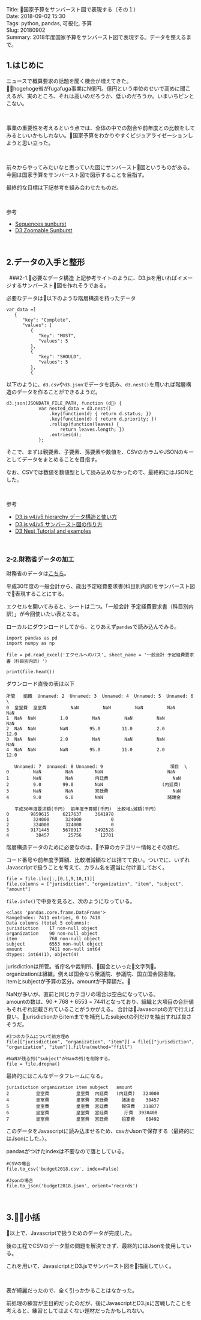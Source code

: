 Title: 国家予算をサンバースト図で表現する（その１）  
Date: 2018-09-02 15:30  
Tags: python, pandas, 可視化, 予算  
Slug: 20180902  
Summary: 2018年度国家予算をサンバースト図で表現する。データを整えるまで。

## 1.はじめに
ニュースで概算要求の話題を聞く機会が増えてきた。  
hogehoge省がfugafuga事業にN億円。億円という単位のせいで高めに聞こえるが、実のところ、それは高いのだろうか、低いのだろうか。いまいちピンとこない。

&nbsp;

事業の重要性を考えるという点では、全体の中での割合や前年度との比較をしてみるといいかもしれない。国家予算をわかりやすくビジュアライゼーションしようと思い立った。

&nbsp;

前々からやってみたいなと思っていた図にサンバースト図というものがある。今回は国家予算をサンバースト図で図示することを目指す。

最終的な目標は下記参考を組み合わせたものだ。

&nbsp;

参考
- [Sequences sunburst](https://bl.ocks.org/kerryrodden/7090426)
- [D3 Zoomable Sunburst](https://beta.observablehq.com/@mbostock/d3-zoomable-sunburst)

&nbsp;

## 2.データの入手と整形
&nbsp;
###2-1.必要なデータ構造
上記参考サイトのように、D3.jsを用いればイメージするサンバースト図を作れそうである。

必要なデータは以下のような階層構造を持ったデータ
```
var data =[
   {
      "key": "Complete",
      "values": [
         {
            "key": "MUST",
            "values": 5
         },
         {
            "key": "SHOULD",
            "values": 5
         },
         {
```

以下のように、`d3.csv`や`d3.json`でデータを読み、`d3.nest()`を用いれば階層構造のデータを作ることができるようだ。
```
d3.json(JSONDATA_FILE_PATH, function (d) {
            var nested_data = d3.nest()
                .key(function(d) { return d.status; })
                .key(function(d) { return d.priority; })
                .rollup(function(leaves) {
                    return leaves.length; })
                .entries(d);
            };
```

そこで、まずは親要素、子要素、孫要素や数値を、CSVのカラムやJSONのキーとしてデータをまとめることを目指す。

なお、CSVでは数値を数値型として読み込めなかったので、最終的にはJSONとした。

&nbsp;

参考
- [D3.js v4/v5 hierarchy データ構造と使い方](https://wizardace.com/d3-hierarchy/)
- [D3.js v4/v5 サンバースト図の作り方](https://wizardace.com/d3-sunburst-base/)
- [D3 Nest Tutorial and examples](http://bl.ocks.org/phoebebright/raw/3176159/)

&nbsp;

### 2-2.財務省データの加工
財務省のデータは[こちら](https://www.bb.mof.go.jp/hdocs/bxss010bh30.html)。

平成30年度の一般会計から、歳出予定経費要求書(科目別内訳)をサンバースト図で表現することにする。

エクセルを開いてみると、シートは二つ。「一般会計 予定経費要求書（科目別内訳）」が今回使いたい表となる。

ローカルにダウンロードしてから、とりあえず`pandas`で読み込んでみる。
```
import pandas as pd
import numpy as np

file = pd.read_excel('エクセルへのパス', sheet_name = '一般会計 予定経費要求書（科目別内訳）')

print(file.head())

```

ダウンロード直後の表は以下
```
所管   組織  Unnamed: 2  Unnamed: 3  Unnamed: 4  Unnamed: 5  Unnamed: 6  \
0  皇室費  皇室費         NaN         NaN         NaN         NaN         NaN   
1  NaN  NaN         1.0         NaN         NaN         NaN         NaN   
2  NaN  NaN         NaN        95.0        11.0         2.0        12.0   
3  NaN  NaN         2.0         NaN         NaN         NaN         NaN   
4  NaN  NaN         NaN        95.0        11.0         2.0        12.0   

   Unnamed: 7  Unnamed: 8 Unnamed: 9                         項目  \
0         NaN         NaN        NaN                        NaN   
1         NaN         NaN        内廷費                        NaN   
2         9.0        99.0        NaN                      (内廷費)   
3         NaN         NaN        宮廷費                        NaN   
4         9.0         6.0        NaN                        諸謝金   

   平成30年度要求額(千円)  前年度予算額(千円)  比較増△減額(千円)  
0        9859615     6217637     3641978  
1         324000      324000           0  
2         324000      324000           0  
3        9171445     5678917     3492528  
4          38457       25756       12701
```

階層構造データのために必要なのは、予算のカテゴリー情報とその額だ。

コード番号や前年度予算額、比較増減額などは捨てて良い。ついでに、いずれJavascriptで扱うことを考えて、カラム名を適当に付け直しておく。

```
file = file.iloc[:,[0,1,9,10,11]]
file.columns = ["jurisdiction", "organization", "item", "subject", "amount"]
```
`file.info()`で中身を見ると、次のようになっている。
```
<class 'pandas.core.frame.DataFrame'>
RangeIndex: 7411 entries, 0 to 7410
Data columns (total 5 columns):
jurisdiction    17 non-null object
organization    90 non-null object
item            768 non-null object
subject         6553 non-null object
amount          7411 non-null int64
dtypes: int64(1), object(4)
```
jurisdictionは所管。省庁名や裁判所、国会といった文字列。  
organizationは組織。例えば国会なら衆議院、参議院、国立国会図書館。  
itemとsubjectが予算の区分。amountが予算額だ。

NaNが多いが、直前と同じカテゴリの場合は空白になっている。  
amountの数は、90 + 768 + 6553 = 7441となっており、組織と大項目の合計値もそれぞれ記載されていることがうかがえる。
合計はJavascriptの方で行えば良い。jurisdictionからitemまでを補充したsubjectの列だけを抽出すれば良さそうだ。

```
#3つのカラムについて前方埋め
file[["jurisdiction", "organization", "item"]] = file[["jurisdiction", "organization", "item"]].fillna(method="ffill")

#NaNが残る列("subject"がNanの列)を削除する。
file = file.dropna()
```
最終的にはこんなデータフレームになる。
```
jurisdiction organization item subject   amount
2          皇室費          皇室費  内廷費   (内廷費)   324000
4          皇室費          皇室費  宮廷費     諸謝金    38457
5          皇室費          皇室費  宮廷費     報償費   318877
6          皇室費          皇室費  宮廷費      庁費  3938408
7          皇室費          皇室費  宮廷費     招宴費    68492
```
このデータをJavascriptに読み込ませるため、csvかJsonで保存する（最終的にはJsonにした。）。

pandasがつけたindexは不要なので落としている。
```
#CSVの場合
file.to_csv('budget2018.csv', index=False)

#Jsonの場合
file.to_json('budget2018.json', orient='records')
```

&nbsp;
## 3.小括

以上で、Javascriptで扱うためのデータが完成した。

後の工程でCSVのデータ型の問題を解決できず、最終的にはJsonを使用している。

これを用いて、JavasicriptとD3.jsでサンバースト図を描画していく。

&nbsp;

表が綺麗だったので、全く引っかかることはなかった。

前処理の練習が主目的だったのだが、後にJavascriptとD3.jsに苦戦したことを考えると、練習としてはよくない題材だったかもしれない。
